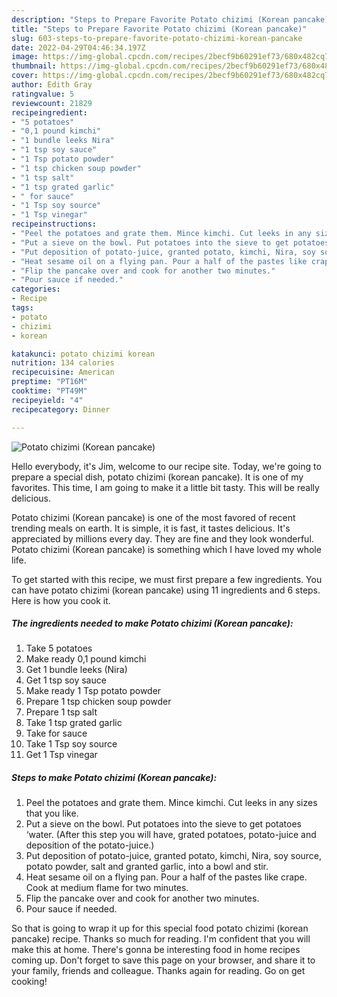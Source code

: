 ```yaml
---
description: "Steps to Prepare Favorite Potato chizimi (Korean pancake)"
title: "Steps to Prepare Favorite Potato chizimi (Korean pancake)"
slug: 603-steps-to-prepare-favorite-potato-chizimi-korean-pancake
date: 2022-04-29T04:46:34.197Z
image: https://img-global.cpcdn.com/recipes/2becf9b60291ef73/680x482cq70/potato-chizimi-korean-pancake-recipe-main-photo.jpg
thumbnail: https://img-global.cpcdn.com/recipes/2becf9b60291ef73/680x482cq70/potato-chizimi-korean-pancake-recipe-main-photo.jpg
cover: https://img-global.cpcdn.com/recipes/2becf9b60291ef73/680x482cq70/potato-chizimi-korean-pancake-recipe-main-photo.jpg
author: Edith Gray
ratingvalue: 5
reviewcount: 21829
recipeingredient:
- "5 potatoes"
- "0,1 pound kimchi"
- "1 bundle leeks Nira"
- "1 tsp soy sauce"
- "1 Tsp potato powder"
- "1 tsp chicken soup powder"
- "1 tsp salt"
- "1 tsp grated garlic"
- " for sauce"
- "1 Tsp soy source"
- "1 Tsp vinegar"
recipeinstructions:
- "Peel the potatoes and grate them. Mince kimchi. Cut leeks in any sizes that you like."
- "Put a sieve on the bowl. Put potatoes into the sieve to get potatoes ‘water. (After this step you will have, grated potatoes, potato-juice and deposition of the potato-juice.)"
- "Put deposition of potato-juice, granted potato, kimchi, Nira, soy source, potato powder, salt and granted garlic, into a bowl and stir."
- "Heat sesame oil on a flying pan. Pour a half of the pastes like crape. Cook at medium flame for two minutes."
- "Flip the pancake over and cook for another two minutes."
- "Pour sauce if needed."
categories:
- Recipe
tags:
- potato
- chizimi
- korean

katakunci: potato chizimi korean 
nutrition: 134 calories
recipecuisine: American
preptime: "PT16M"
cooktime: "PT49M"
recipeyield: "4"
recipecategory: Dinner

---
```



![Potato chizimi (Korean pancake)](https://img-global.cpcdn.com/recipes/2becf9b60291ef73/680x482cq70/potato-chizimi-korean-pancake-recipe-main-photo.jpg)

Hello everybody, it's Jim, welcome to our recipe site. Today, we're going to prepare a special dish, potato chizimi (korean pancake). It is one of my favorites. This time, I am going to make it a little bit tasty. This will be really delicious.

Potato chizimi (Korean pancake) is one of the most favored of recent trending meals on earth. It is simple, it is fast, it tastes delicious. It's appreciated by millions every day. They are fine and they look wonderful. Potato chizimi (Korean pancake) is something which I have loved my whole life.




To get started with this recipe, we must first prepare a few ingredients. You can have potato chizimi (korean pancake) using 11 ingredients and 6 steps. Here is how you cook it.

<!--inarticleads1-->

##### The ingredients needed to make Potato chizimi (Korean pancake):

1. Take 5 potatoes
1. Make ready 0,1 pound kimchi
1. Get 1 bundle leeks (Nira)
1. Get 1 tsp soy sauce
1. Make ready 1 Tsp potato powder
1. Prepare 1 tsp chicken soup powder
1. Prepare 1 tsp salt
1. Take 1 tsp grated garlic
1. Take  for sauce
1. Take 1 Tsp soy source
1. Get 1 Tsp vinegar




<!--inarticleads2-->

##### Steps to make Potato chizimi (Korean pancake):

1. Peel the potatoes and grate them. Mince kimchi. Cut leeks in any sizes that you like.
1. Put a sieve on the bowl. Put potatoes into the sieve to get potatoes ‘water. (After this step you will have, grated potatoes, potato-juice and deposition of the potato-juice.)
1. Put deposition of potato-juice, granted potato, kimchi, Nira, soy source, potato powder, salt and granted garlic, into a bowl and stir.
1. Heat sesame oil on a flying pan. Pour a half of the pastes like crape. Cook at medium flame for two minutes.
1. Flip the pancake over and cook for another two minutes.
1. Pour sauce if needed.




So that is going to wrap it up for this special food potato chizimi (korean pancake) recipe. Thanks so much for reading. I'm confident that you will make this at home. There's gonna be interesting food in home recipes coming up. Don't forget to save this page on your browser, and share it to your family, friends and colleague. Thanks again for reading. Go on get cooking!
